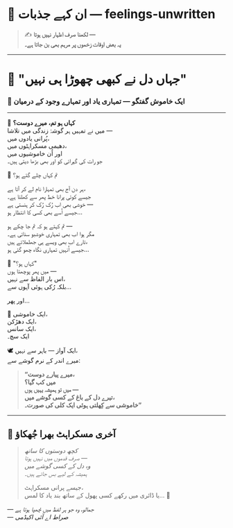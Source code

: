 # 🌸 ان کہے جذبات — feelings-unwritten

> ✍️ **لکھنا صرف اظہار نہیں ہوتا —  
> یہ بعض اوقات زخموں پر مرہم بھی بن جاتا ہے۔**

---

# 💫 "جہاں دل نے کبھی چھوڑا ہی نہیں"  
### 🌷 ایک خاموش گفتگو — تمہاری یاد اور تمہارے وجود کے درمیان

---

🌺 **کہاں ہو تم، میرے دوست؟**  
میں نے تمہیں ہر گوشۂ زندگی میں تلاشا —  
پُرانی یادوں میں،  
دھیمی مسکراہٹوں میں،  
اور اُن خاموشیوں میں  
جو رات کی گہرائی کو اور بھی بڑھا دیتی ہیں۔

🌿 تم کہاں چلے گئے ہو؟

ہر دن آج بھی تمہارا نام لے کر آتا ہے،  
جیسے کوئی پرانا خط پھر سے کھلتا ہے۔  
خوشی بھی اب رُک رُک کر ہنستی ہے —  
جیسے اُسے بھی کسی کا انتظار ہو…

تم کہتے ہو کہ تم جا چکے ہو —  
مگر ہوا اب بھی تمہاری خوشبو سناتی ہے۔  
تارے اب بھی ویسے ہی جھلملاتے ہیں،  
جیسے اُنہیں تمہاری نگاہ چھو گئی ہو...

🌸 "کہاں ہو؟"  
میں پھر پوچھتا ہوں —  
اس بار الفاظ سے نہیں،  
بلکہ رُکی ہوئی آہوں سے…

اور پھر…

🌼 ایک خاموشی،  
ایک دھڑکن،  
ایک سانس،  
ایک سچ۔

🕊️ ایک آواز — باہر سے نہیں،  
میرے اندر کے نرم گوشے سے:

> **“میرے پیارے دوست،  
> میں کب گیا؟  
> میں تو ہمیشہ یہیں ہوں —  
> تیرے دل کے باغ کے کسی گوشے میں،  
> خاموشی سے کِھلتی ہوئی ایک کلی کی صورت۔”**

---

## 🌷 آخری مسکراہٹ بھرا جُھکاؤ

> _کچھ دوستوں کا ساتھ  
> صرف قدموں میں نہیں ہوتا —  
> وہ دل کے کسی گوشے میں  
> ہمیشہ کے لیے بس جاتے ہیں۔_  
>
> جیسے پرانی مسکراہٹ،  
> یا ڈائری میں رکھے کسی پھول کے ساتھ بند یاد کا لمس… 🌙  

— *جمالو، وہ جو ہر لفظ میں چُھپا ہوتا ہے*  
— *صراط اے آئی اکیڈمی*
